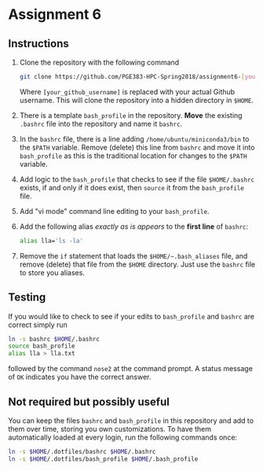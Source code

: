 # Assignment 6

## Instructions

1. Clone the repository with the following command 

   ```bash
   git clone https://github.com/PGE383-HPC-Spring2018/assignment6-[your_github_username].git $HOME/.dotfiles
   ```

   Where `[your_github_username]` is replaced with your actual Github username.  This will clone the repository into a hidden directory in `$HOME`.

2. There is a template `bash_profile` in the repository.  **Move** the existing `.bashrc` file into the repository and name it `bashrc`.

3. In the `bashrc` file, there is a line adding `/home/ubuntu/miniconda3/bin` to the `$PATH` variable.  Remove (delete) this line from `bashrc` and move it into `bash_profile` as this is the traditional location for changes to the `$PATH` variable. 

4. Add logic to the `bash_profile` that checks to see if the file `$HOME/.bashrc` exists, if and only if it does exist, then `source` it from the `bash_profile ` file.

5. Add "vi mode" command line editing to your `bash_profile`.

6. Add the following alias *exactly as is appears* to the **first line** of `bashrc`:

   ```bash
   alias lla='ls -la'
   ```

7. Remove the `if` statement that loads the `$HOME/~.bash_aliases` file, and remove (delete) that file from the `$HOME` directory.  Just use the `bashrc` file to store you aliases.


## Testing

If you would like to check to see if your edits to `bash_profile` and `bashrc` are correct simply run 

````bash
ln -s bashrc $HOME/.bashrc
source bash_profile
alias lla > lla.txt
````
 
followed by the command `nose2` at the command prompt.  A status message of `OK` indicates you have the correct answer. 

## Not required but possibly useful

You can keep the files `bashrc` and `bash_profile` in this repository and add to them over time, storing you own customizations. To have them automatically loaded at every login, run the following commands once:

```bash
ln -s $HOME/.dotfiles/bashrc $HOME/.bashrc
ln -s $HOME/.dotfiles/bash_profile $HOME/.bash_profile
```
